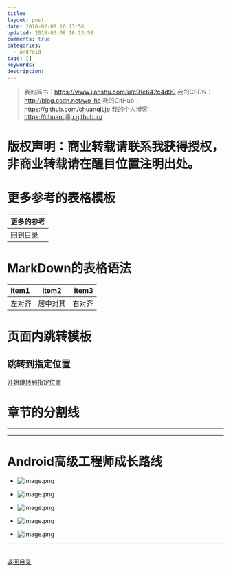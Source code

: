 ```yaml
---
title:
layout: post
date: 2018-02-08 16:13:58
updated: 2018-03-08 16:13:58
comments: true
categories:
  - Android
tags: []
keywords:
description:
---
```


>我的简书：https://www.jianshu.com/u/c91e642c4d90
我的CSDN：http://blog.csdn.net/wo_ha
我的GitHub：https://github.com/chuanqiLjp
我的个人博客：https://chuanqiljp.github.io/

# 版权声明：商业转载请联系我获得授权，非商业转载请在醒目位置注明出处。


# 更多参考的表格模板
|   更多的参考 |
|:------------|
|[回到目录](#目录)|

# MarkDown的表格语法
|   item1   |   item2   |   item3   |
|:---------|:--------:|---------:|
|   左对齐  |  居中对其 |  右对齐   |

# 页面内跳转模板
<h2 id="跳转到指定位置id">
跳转到指定位置
</h2>

[开始跳转到指定位置](#跳转到指定位置id)

# 章节的分割线
***
****


# Android高级工程师成长路线
* ![image.png](http://upload-images.jianshu.io/upload_images/4143664-445f6e368fa32e7e.png?imageMogr2/auto-orient/strip%7CimageView2/2/w/1240)

* ![image.png](http://upload-images.jianshu.io/upload_images/4143664-61312a6788806e89.png?imageMogr2/auto-orient/strip%7CimageView2/2/w/1240)

* ![image.png](http://upload-images.jianshu.io/upload_images/4143664-adf7b7407cd883ae.png?imageMogr2/auto-orient/strip%7CimageView2/2/w/1240)

* ![image.png](http://upload-images.jianshu.io/upload_images/4143664-0ac1042c9b3cf62d.png?imageMogr2/auto-orient/strip%7CimageView2/2/w/1240)

* ![image.png](http://upload-images.jianshu.io/upload_images/4143664-b29ff9ade660d146.png?imageMogr2/auto-orient/strip%7CimageView2/2/w/1240)


****

<h2 id="">

</h2>

[返回目录](#目录)








